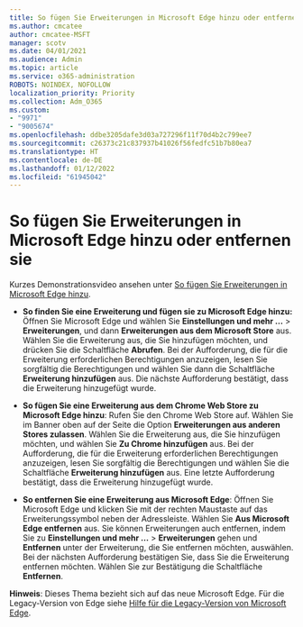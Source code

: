 ```yaml
---
title: So fügen Sie Erweiterungen in Microsoft Edge hinzu oder entfernen sie
ms.author: cmcatee
author: cmcatee-MSFT
manager: scotv
ms.date: 04/01/2021
ms.audience: Admin
ms.topic: article
ms.service: o365-administration
ROBOTS: NOINDEX, NOFOLLOW
localization_priority: Priority
ms.collection: Adm_O365
ms.custom:
- "9971"
- "9005674"
ms.openlocfilehash: ddbe3205dafe3d03a727296f11f70d4b2c799ee7
ms.sourcegitcommit: c26373c21c837937b41026f56fedfc51b7b80ea7
ms.translationtype: HT
ms.contentlocale: de-DE
ms.lasthandoff: 01/12/2022
ms.locfileid: "61945042"
---
```

# <a name="how-to-add-or-remove-extensions-in-microsoft-edge"></a>So fügen Sie Erweiterungen in Microsoft Edge hinzu oder entfernen sie

Kurzes Demonstrationsvideo ansehen unter [So fügen Sie Erweiterungen in Microsoft Edge hinzu](https://support.microsoft.com/help/4027935/windows-10-add-or-remove-browser-extensions).

- **So finden Sie eine Erweiterung und fügen sie zu Microsoft Edge hinzu:** Öffnen Sie Microsoft Edge und wählen Sie **Einstellungen und mehr …** > **Erweiterungen**, und dann **Erweiterungen aus dem Microsoft Store** aus. Wählen Sie die Erweiterung aus, die Sie hinzufügen möchten, und drücken Sie die Schaltfläche **Abrufen**. Bei der Aufforderung, die für die Erweiterung erforderlichen Berechtigungen anzuzeigen, lesen Sie sorgfältig die Berechtigungen und wählen Sie dann die Schaltfläche **Erweiterung hinzufügen** aus. Die nächste Aufforderung bestätigt, dass die Erweiterung hinzugefügt wurde.

- **So fügen Sie eine Erweiterung aus dem Chrome Web Store zu Microsoft Edge hinzu**: Rufen Sie den Chrome Web Store auf. Wählen Sie im Banner oben auf der Seite die Option **Erweiterungen aus anderen Stores zulassen**. Wählen Sie die Erweiterung aus, die Sie hinzufügen möchten, und wählen Sie **Zu Chrome hinzufügen** aus. Bei der Aufforderung, die für die Erweiterung erforderlichen Berechtigungen anzuzeigen, lesen Sie sorgfältig die Berechtigungen und wählen Sie die Schaltfläche **Erweiterung hinzufügen** aus. Eine letzte Aufforderung bestätigt, dass die Erweiterung hinzugefügt wurde.

- **So entfernen Sie eine Erweiterung aus Microsoft Edge**: Öffnen Sie Microsoft Edge und klicken Sie mit der rechten Maustaste auf das Erweiterungssymbol neben der Adressleiste. Wählen Sie **Aus Microsoft Edge entfernen** aus. Sie können Erweiterungen auch entfernen, indem Sie zu **Einstellungen und mehr …** > **Erweiterungen** gehen und **Entfernen** unter der Erweiterung, die Sie entfernen möchten, auswählen. Bei der nächsten Aufforderung bestätigen Sie, dass Sie die Erweiterung entfernen möchten. Wählen Sie zur Bestätigung die Schaltfläche **Entfernen**.

**Hinweis**: Dieses Thema bezieht sich auf das neue Microsoft Edge. Für die Legacy-Version von Edge siehe [Hilfe für die Legacy-Version von Microsoft Edge](https://support.microsoft.com/hub/4522743/microsoft-edge-help).
